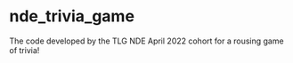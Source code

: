 # nde_trivia_game
The code developed by the TLG NDE April 2022 cohort for a rousing game of trivia!
